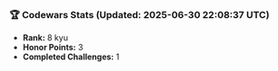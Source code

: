 ### 🏆 Codewars Stats (Updated: 2025-06-30 22:08:37 UTC)

- **Rank:** 8 kyu
- **Honor Points:** 3
- **Completed Challenges:** 1
